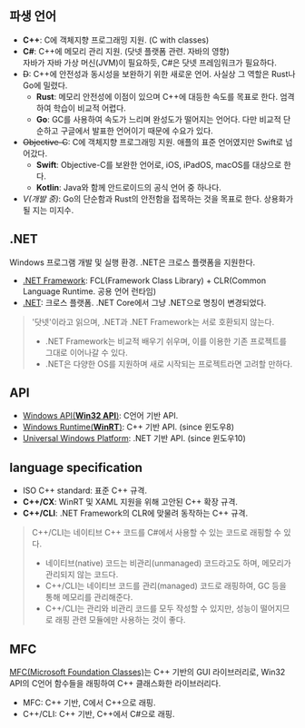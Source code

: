 ## 파생 언어
- **C++**: C에 객체지향 프로그래밍 지원. (C with classes)
- **C#**: C++에 메모리 관리 지원. (닷넷 플랫폼 관련. 자바의 영향)  
자바가 자바 가상 머신(JVM)이 필요하듯, C#은 닷넷 프레임워크가 필요하다.
- ~~D~~: C++에 안전성과 동시성을 보완하기 위한 새로운 언어. 사실상 그 역할은 Rust나 Go에 밀렸다.
  - **Rust**: 메모리 안전성에 이점이 있으며 C++에 대등한 속도를 목표로 한다. 엄격하여 학습이 비교적 어렵다.
  - **Go**: GC를 사용하여 속도가 느리며 완성도가 떨어지는 언어다. 다만 비교적 단순하고 구글에서 발표한 언어이기 때문에 수요가 있다.
- ~~Objective-C~~: C에 객체지향 프로그래밍 지원. 애플의 표준 언어였지만 Swift로 넘어갔다.
  - **Swift**: Objective-C를 보완한 언어로, iOS, iPadOS, macOS를 대상으로 한다.
  - **Kotlin**: Java와 함께 안드로이드의 공식 언어 중 하나다.
- *V(개발 중)*: Go의 단순함과 Rust의 안전함을 접목하는 것을 목표로 한다. 상용화가 될 지는 미지수.

## .NET
Windows 프로그램 개발 및 실행 환경. .NET은 크로스 플랫폼을 지원한다.
- [.NET Framework][1]: FCL(Framework Class Library) + CLR(Common Language Runtime. 공용 언어 런타임)
- [.NET][2]: 크로스 플랫폼. .NET Core에서 그냥 .NET으로 명칭이 변경되었다.

> '닷넷'이라고 읽으며, .NET과 .NET Framework는 서로 호환되지 않는다.
> - .NET Framework는 비교적 배우기 쉬우며, 이를 이용한 기존 프로젝트를 그대로 이어나갈 수 있다.
> - .NET은 다양한 OS를 지원하며 새로 시작되는 프로젝트라면 고려할 만하다.

## API
- [Windows API(**Win32 API**)][3]: C언어 기반 API.
- [Windows Runtime(**WinRT**)][4]: C++ 기반 API. (since 윈도우8)
- [Universal Windows Platform][5]: .NET 기반 API. (since 윈도우10)

## language specification
- ISO C++ standard: 표준 C++ 규격.
- **C++/CX**: WinRT 및 XAML 지원을 위해 고안된 C++ 확장 규격.
- **C++/CLI**: .NET Framework의 CLR에 맞물려 동작하는 C++ 규격.

> C++/CLI는 네이티브 C++ 코드를 C#에서 사용할 수 있는 코드로 래핑할 수 있다.
> - 네이티브(native) 코드는 비관리(unmanaged) 코드라고도 하며, 메모리가 관리되지 않는 코드다.  
> - C++/CLI는 네이티브 코드를 관리(managed) 코드로 래핑하여, GC 등을 통해 메모리를 관리해준다.
> - C++/CLI는 관리와 비관리 코드를 모두 작성할 수 있지만, 성능이 떨어지므로 래핑 관련 모듈에만 사용하는 것이 좋다. 

## MFC
[MFC(Microsoft Foundation Classes)][7]는 C++ 기반의 GUI 라이브러리로, Win32 API의 C언어 함수들을 래핑하여 C++ 클래스화한 라이브러리다.
- MFC: C++ 기반, C에서 C++으로 래핑.
- C++/CLI: C++ 기반, C++에서 C#으로 래핑.

[1]: https://namu.wiki/w/Microsoft%20.NET#s-3
[2]: https://namu.wiki/w/Microsoft%20.NET#s-4
[3]: https://namu.wiki/w/Windows%20API
[4]: https://namu.wiki/w/Windows%20Runtime
[5]: https://namu.wiki/w/Universal%20Windows%20Platform
[6]: https://namu.wiki/w/C%2B%2B#s-4.1
[7]: https://namu.wiki/w/MFC
